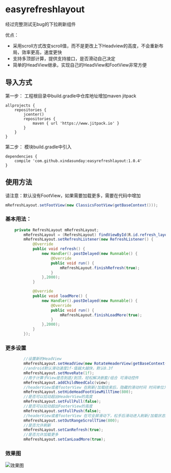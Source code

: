 # easyrefreshlayout
经过完整测试无bug的下拉刷新组件


优点：
- 采用scroll方式改变scroll值，而不是更改上下Headview的高度，不会重新布局，效率更高，速度更快
- 支持多顶部计算，提供支持接口，是否滑动自己决定
- 简单的HeadView继承，实现自己的HeadView和FootView非常方便

## 导入方式
第一步：
工程根目录中build.gradle中仓库地址增加maven jitpack
```
allprojects {
    repositories {
        jcenter()
        repositories {
            maven { url 'https://www.jitpack.io' }
        }
    }
}
```
第二步：
模块build.gradle中引入
```
dependencies {
    compile 'com.github.xindasunday:easyrefreshlayout:1.0.4'
}
```
## 使用方法
请注意：默认没有FootView，如果需要加载更多，需要在代码中增加
```java
mRefreshLayout.setFootView(new ClassicsFootView(getBaseContext()));
```
### 基本用法：

```java
    private RefreshLayout mRefreshLayout;
        mRefreshLayout = (RefreshLayout) findViewById(R.id.refresh_layout);
        mRefreshLayout.setRefreshListener(new RefreshListener() {
            @Override
            public void refresh() {
                new Handler().postDelayed(new Runnable() {
                    @Override
                    public void run() {
                        mRefreshLayout.finishRefresh(true);
                    }
                },2000);
            }

            @Override
            public void loadMore() {
                new Handler().postDelayed(new Runnable() {
                    @Override
                    public void run() {
                        mRefreshLayout.finishLoadMore(true);
                    }
                },2000);
            }
        });

```
### 更多设置
```java
        //设置新的HeadView
        mRefreshLayout.setHeadView(new RotateHeaderView(getBaseContext()));
        //android默认滑动速度1f-值越大越快，默认0.3f
        mRefreshLayout.setMoveRate(1f);
        //用于计算子View是否到底/到顶，轻松解决嵌套/组合 可滑动控件
        mRefreshLayout.addChildNeedCalc(view);
        //headerView或者footerView 在刷新/加载结束后，隐藏的滑动时间 时间单位为毫秒
        mRefreshLayout.setHideHeadFootViewMillTime(800);
        //是否可以拉动超出HeaderView的高度
        mRefreshLayout.setFullPull(false);
        //是否可以拉动超出FooterView的高度
        mRefreshLayout.setFullPush(false);
        //headerView或者footerView 在可全屏滑动下，松手后滑动进入刷新/加载状态的时间
        mRefreshLayout.setOutRangeScrollTime(800);
        //是否允许刷新
        mRefreshLayout.setCanRefresh(true);
        //是否允许加载更多
        mRefreshLayout.setCanLoadMore(true);
```
### 效果图
![效果图](https://github.com/xindasunday/assert/blob/master/easyrefreshlayout/%E4%B8%8B%E6%8B%89%E5%88%B7%E6%96%B0.gif)
